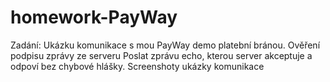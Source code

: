 # homework-PayWay

Zadání:
Ukázku komunikace s mou PayWay demo platební bránou.
Ověření podpisu zprávy ze serveru
Poslat zprávu echo, kterou server akceptuje a odpoví bez chybové hlášky.
Screenshoty ukázky komunikace
